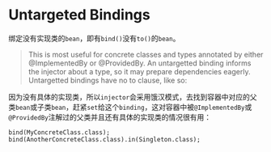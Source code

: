 # Untargeted Bindings

绑定没有实现类的`bean`，即有`bind()`没有`to()`的`bean`。

>This is most useful for concrete classes and types annotated by either @ImplementedBy or @ProvidedBy. An untargetted binding informs the injector about a type, so it may prepare dependencies eagerly. Untargetted bindings have no to clause, like so:

因为没有具体的实现类，所以`injector`会采用饿汉模式，去找到容器中对应的父类`bean`或子类`bean`，赶紧`set`给这个`binding`，这对容器中被`@ImplementedBy`或`@ProvidedBy`注解过的父类并且还有具体的实现类的情况很有用：

```
bind(MyConcreteClass.class);
bind(AnotherConcreteClass.class).in(Singleton.class);
```